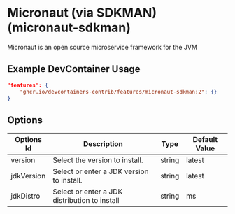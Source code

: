 
# Micronaut (via SDKMAN) (micronaut-sdkman)

Micronaut is an open source microservice framework for the JVM

## Example DevContainer Usage

```json
"features": {
    "ghcr.io/devcontainers-contrib/features/micronaut-sdkman:2": {}
}
```

## Options

| Options Id | Description | Type | Default Value |
|-----|-----|-----|-----|
| version | Select the version to install. | string | latest |
| jdkVersion | Select or enter a JDK version to install. | string | latest |
| jdkDistro | Select or enter a JDK distribution to install | string | ms |


